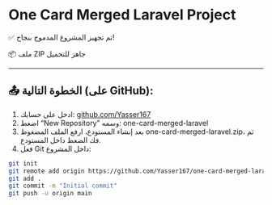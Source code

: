 # One Card Merged Laravel Project

✅ تم تجهيز المشروع المدموج بنجاح!

📦 ملف ZIP جاهز للتحميل

---

## 📤 الخطوة التالية (على GitHub):

1. ادخل على حسابك: [github.com/Yasser167](https://github.com/Yasser167)
2. اضغط “New Repository” وسمه: one-card-merged-laravel
3. بعد إنشاء المستودع، ارفع الملف المضغوط one-card-merged-laravel.zip، ثم فك الضغط داخل المستودع.
4. فعل Git داخل المشروع:

```bash
git init
git remote add origin https://github.com/Yasser167/one-card-merged-laravel.git
git add .
git commit -m "Initial commit"
git push -u origin main
